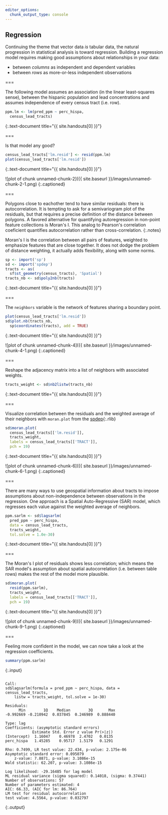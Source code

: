 ```yaml
---
editor_options: 
  chunk_output_type: console
---
```


## Regression

Continuing the theme that vector data *is* tabular data, the natural
progression in statistical analysis is toward regression. Building a regression
model requires making good assumptions about relationships in your data:

- between *columns* as independent and dependent variables
- between *rows* as more-or-less independent observations

===

The following model assumes an association (in the linear least-squares sense),
between the hispanic population and lead concentrations and assumes independence
of every census tract (i.e. row).


~~~r
ppm.lm <- lm(pred_ppm ~ perc_hispa,
  census_lead_tracts)
~~~
{:.text-document title="{{ site.handouts[0] }}"}


===

Is that model any good?


~~~r
census_lead_tracts['lm.resid'] <- resid(ppm.lm)
plot(census_lead_tracts['lm.resid'])
~~~
{:.text-document title="{{ site.handouts[0] }}"}

![plot of chunk unnamed-chunk-2]({{ site.baseurl }}/images/unnamed-chunk-2-1.png)
{:.captioned}


===

Polygons close to eachother tend to have similar residuals: there is
autocorrelation. It is tempting to ask for a semivariogram plot of the
residuals, but that requires a precise definition of the distance between
polygons. A favored alternative for quantifying autoregression in non-point
feature collections is Moran's I. This analog to Pearson's correlation
coeficient quantifies autocorrelation rather than cross-correlation.
{:.notes}

Moran's I is the correlation between all pairs of features, weighted to
emphasize features that are close together. It does not dodge the problem of
distance weighting, it actually adds flexibility, along with some norms.


~~~r
sp <- import('sp')
sd <- import('spdep')
tracts <- as(
  sf$st_geometry(census_tracts), 'Spatial')
tracts_nb <- sd$poly2nb(tracts)
~~~
{:.text-document title="{{ site.handouts[0] }}"}


===

The `neighbors` variable is the network of features sharing a boundary point.


~~~r
plot(census_lead_tracts['lm.resid'])
sd$plot.nb(tracts_nb,
  sp$coordinates(tracts), add = TRUE)
~~~
{:.text-document title="{{ site.handouts[0] }}"}

![plot of chunk unnamed-chunk-4]({{ site.baseurl }}/images/unnamed-chunk-4-1.png)
{:.captioned}


===

Reshape the adjacency matrix into a list of neighbors with associated weights.


~~~r
tracts_weight <- sd$nb2listw(tracts_nb)
~~~
{:.text-document title="{{ site.handouts[0] }}"}


===

Visualize correlation between the residuals and the weighted average of their
neighbors with `moran.plot` from the [spdep](){:.rlib}


~~~r
sd$moran.plot(
  census_lead_tracts[['lm.resid']],
  tracts_weight,
  labels = census_lead_tracts[['TRACT']],
  pch = 19)
~~~
{:.text-document title="{{ site.handouts[0] }}"}

![plot of chunk unnamed-chunk-6]({{ site.baseurl }}/images/unnamed-chunk-6-1.png)
{:.captioned}


===

There are many ways to use geospatial information about tracts to impose
assumptions about non-independence between observations in the regression. One
approach is a Spatial Auto-Regressive (SAR) model, which regresses each value against
the weighted average of neighbors.



~~~r
ppm.sarlm <- sd$lagsarlm(
  pred_ppm ~ perc_hispa,
  data = census_lead_tracts,
  tracts_weight,
  tol.solve = 1.0e-30)
~~~
{:.text-document title="{{ site.handouts[0] }}"}


===

The Moran's I plot of residuals shows less correlation; which means the SAR
model's assumption about spatial autocorrelation (i.e. between table rows) makes
the rest of the model more plausible.


~~~r
sd$moran.plot(
  resid(ppm.sarlm),
  tracts_weight,
  labels = census_lead_tracts[['TRACT']],
  pch = 19)
~~~
{:.text-document title="{{ site.handouts[0] }}"}

![plot of chunk unnamed-chunk-9]({{ site.baseurl }}/images/unnamed-chunk-9-1.png)
{:.captioned}


===

Feeling more confident in the model, we can now take a look at the regression
coefficients.


~~~r
summary(ppm.sarlm)
~~~
{:.input}

~~~

Call:
sd$lagsarlm(formula = pred_ppm ~ perc_hispa, data = census_lead_tracts, 
    listw = tracts_weight, tol.solve = 1e-30)

Residuals:
      Min        1Q    Median        3Q       Max 
-0.992669 -0.210942  0.037845  0.246989  0.888440 

Type: lag 
Coefficients: (asymptotic standard errors) 
            Estimate Std. Error z value Pr(>|z|)
(Intercept)  1.16047    0.46978  2.4702   0.0135
perc_hispa   1.45285    0.95717  1.5179   0.1291

Rho: 0.7499, LR test value: 22.434, p-value: 2.175e-06
Asymptotic standard error: 0.095079
    z-value: 7.8871, p-value: 3.1086e-15
Wald statistic: 62.207, p-value: 3.1086e-15

Log likelihood: -29.16485 for lag model
ML residual variance (sigma squared): 0.14018, (sigma: 0.37441)
Number of observations: 57 
Number of parameters estimated: 4 
AIC: 66.33, (AIC for lm: 86.764)
LM test for residual autocorrelation
test value: 4.5564, p-value: 0.032797
~~~
{:.output}



